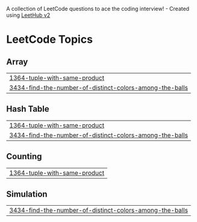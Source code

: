 A collection of LeetCode questions to ace the coding interview! - Created using [LeetHub v2](https://github.com/arunbhardwaj/LeetHub-2.0)
<!---LeetCode Topics Start-->
# LeetCode Topics
## Array
|  |
| ------- |
| [1364-tuple-with-same-product](https://github.com/ayu-shiirathore/Daily_DSA_Questions/tree/master/1364-tuple-with-same-product) |
| [3434-find-the-number-of-distinct-colors-among-the-balls](https://github.com/ayu-shiirathore/Daily_DSA_Questions/tree/master/3434-find-the-number-of-distinct-colors-among-the-balls) |
## Hash Table
|  |
| ------- |
| [1364-tuple-with-same-product](https://github.com/ayu-shiirathore/Daily_DSA_Questions/tree/master/1364-tuple-with-same-product) |
| [3434-find-the-number-of-distinct-colors-among-the-balls](https://github.com/ayu-shiirathore/Daily_DSA_Questions/tree/master/3434-find-the-number-of-distinct-colors-among-the-balls) |
## Counting
|  |
| ------- |
| [1364-tuple-with-same-product](https://github.com/ayu-shiirathore/Daily_DSA_Questions/tree/master/1364-tuple-with-same-product) |
## Simulation
|  |
| ------- |
| [3434-find-the-number-of-distinct-colors-among-the-balls](https://github.com/ayu-shiirathore/Daily_DSA_Questions/tree/master/3434-find-the-number-of-distinct-colors-among-the-balls) |
<!---LeetCode Topics End-->